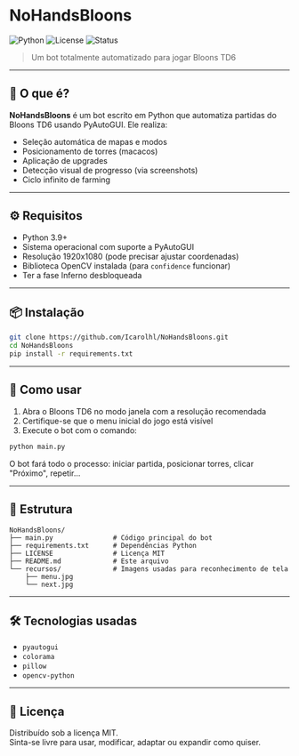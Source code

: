 # NoHandsBloons

![Python](https://img.shields.io/badge/Python-3.10-blue)
![License](https://img.shields.io/badge/license-MIT-green)
![Status](https://img.shields.io/badge/status-working-brightgreen)

> Um bot totalmente automatizado para jogar Bloons TD6

---

## 🧠 O que é?

**NoHandsBloons** é um bot escrito em Python que automatiza partidas do Bloons TD6 usando PyAutoGUI. Ele realiza:

- Seleção automática de mapas e modos  
- Posicionamento de torres (macacos)  
- Aplicação de upgrades  
- Detecção visual de progresso (via screenshots)  
- Ciclo infinito de farming  

---

## ⚙️ Requisitos

- Python 3.9+
- Sistema operacional com suporte a PyAutoGUI
- Resolução 1920x1080 (pode precisar ajustar coordenadas)
- Biblioteca OpenCV instalada (para `confidence` funcionar)
- Ter a fase Inferno desbloqueada

---

## 📦 Instalação

```bash
git clone https://github.com/Icarolhl/NoHandsBloons.git
cd NoHandsBloons
pip install -r requirements.txt
```

---

## 🚀 Como usar

1. Abra o Bloons TD6 no modo janela com a resolução recomendada  
2. Certifique-se que o menu inicial do jogo está visível  
3. Execute o bot com o comando:

```bash
python main.py
```

O bot fará todo o processo: iniciar partida, posicionar torres, clicar "Próximo", repetir...

---

## 📂 Estrutura

```
NoHandsBloons/
├── main.py               # Código principal do bot
├── requirements.txt      # Dependências Python
├── LICENSE               # Licença MIT
├── README.md             # Este arquivo
└── recursos/             # Imagens usadas para reconhecimento de tela
    ├── menu.jpg
    └── next.jpg
```

---

## 🛠️ Tecnologias usadas

- `pyautogui`
- `colorama`
- `pillow`
- `opencv-python`

---

## 📄 Licença

Distribuído sob a licença MIT.  
Sinta-se livre para usar, modificar, adaptar ou expandir como quiser.
